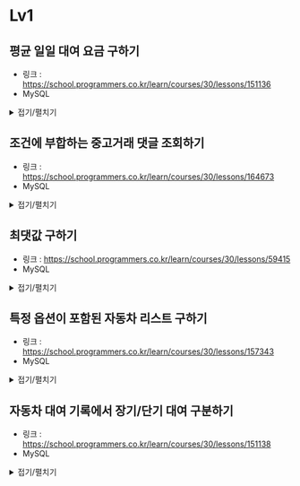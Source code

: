 # Lv1


## 평균 일일 대여 요금 구하기

-   링크 : https://school.programmers.co.kr/learn/courses/30/lessons/151136
-   MySQL

<details>
<summary>접기/펼치기</summary>

```sql
SELECT round(avg(DAILY_FEE),0) as AVERAGE_FEE FROM
CAR_RENTAL_COMPANY_CAR
where CAR_TYPE = "SUV"
group by CAR_TYPE;
```
</details>


## 조건에 부합하는 중고거래 댓글 조회하기

-   링크 : https://school.programmers.co.kr/learn/courses/30/lessons/164673
-   MySQL

<details>
<summary>접기/펼치기</summary>

```sql
SELECT
ugb.TITLE, ugb.BOARD_ID, ugr.REPLY_ID, ugr.WRITER_ID, ugr.CONTENTS,
DATE_FORMAT(ugr.CREATED_DATE, "%Y-%m-%d") as CREATED_DATE
from USED_GOODS_BOARD as ugb
inner join USED_GOODS_REPLY as ugr
on ugb.BOARD_ID = ugr.BOARD_ID
where ugb.CREATED_DATE >= "2022-10-01" and ugb.CREATED_DATE < "2022-11-01"
order by ugr.CREATED_DATE, ugb.TITLE;
```
</details>


## 최댓값 구하기

-   링크 : https://school.programmers.co.kr/learn/courses/30/lessons/59415
-   MySQL

<details>
<summary>접기/펼치기</summary>

```sql
SELECT max(datetime) from ANIMAL_INS;
```
</details>


## 특정 옵션이 포함된 자동차 리스트 구하기

-   링크 : https://school.programmers.co.kr/learn/courses/30/lessons/157343
-   MySQL

<details>
<summary>접기/펼치기</summary>

```sql
SELECT
CAR_ID,
CAR_TYPE,
DAILY_FEE,
OPTIONS
from CAR_RENTAL_COMPANY_CAR
WHERE OPTIONS like '%네비게이션%'
ORDER BY CAR_ID DESC;
```
</details>


## 자동차 대여 기록에서 장기/단기 대여 구분하기

-   링크 : https://school.programmers.co.kr/learn/courses/30/lessons/151138
-   MySQL

<details>
<summary>접기/펼치기</summary>

```sql
SELECT 
HISTORY_ID,
CAR_ID,
DATE_FORMAT(START_DATE,'%Y-%m-%d') AS START_DATE,
DATE_FORMAT(END_DATE,'%Y-%m-%d') AS END_DATE,
CASE
    WHEN TIMESTAMPDIFF(DAY,START_DATE,END_DATE)<29 THEN '단기 대여' 
    ELSE '장기 대여'
END AS RENT_TYPE
FROM CAR_RENTAL_COMPANY_RENTAL_HISTORY
WHERE DATE_FORMAT(START_DATE,"%Y%m") = 202209
ORDER BY HISTORY_ID DESC;
```
</details>